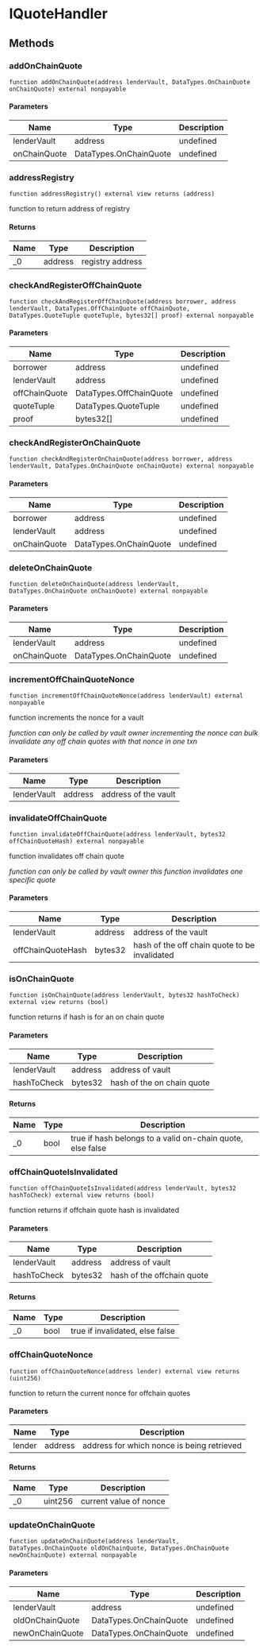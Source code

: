 # IQuoteHandler









## Methods

### addOnChainQuote

```solidity
function addOnChainQuote(address lenderVault, DataTypes.OnChainQuote onChainQuote) external nonpayable
```





#### Parameters

| Name | Type | Description |
|---|---|---|
| lenderVault | address | undefined |
| onChainQuote | DataTypes.OnChainQuote | undefined |

### addressRegistry

```solidity
function addressRegistry() external view returns (address)
```

function to return address of registry




#### Returns

| Name | Type | Description |
|---|---|---|
| _0 | address | registry address |

### checkAndRegisterOffChainQuote

```solidity
function checkAndRegisterOffChainQuote(address borrower, address lenderVault, DataTypes.OffChainQuote offChainQuote, DataTypes.QuoteTuple quoteTuple, bytes32[] proof) external nonpayable
```





#### Parameters

| Name | Type | Description |
|---|---|---|
| borrower | address | undefined |
| lenderVault | address | undefined |
| offChainQuote | DataTypes.OffChainQuote | undefined |
| quoteTuple | DataTypes.QuoteTuple | undefined |
| proof | bytes32[] | undefined |

### checkAndRegisterOnChainQuote

```solidity
function checkAndRegisterOnChainQuote(address borrower, address lenderVault, DataTypes.OnChainQuote onChainQuote) external nonpayable
```





#### Parameters

| Name | Type | Description |
|---|---|---|
| borrower | address | undefined |
| lenderVault | address | undefined |
| onChainQuote | DataTypes.OnChainQuote | undefined |

### deleteOnChainQuote

```solidity
function deleteOnChainQuote(address lenderVault, DataTypes.OnChainQuote onChainQuote) external nonpayable
```





#### Parameters

| Name | Type | Description |
|---|---|---|
| lenderVault | address | undefined |
| onChainQuote | DataTypes.OnChainQuote | undefined |

### incrementOffChainQuoteNonce

```solidity
function incrementOffChainQuoteNonce(address lenderVault) external nonpayable
```

function increments the nonce for a vault

*function can only be called by vault owner incrementing the nonce can bulk invalidate any off chain quotes with that nonce in one txn*

#### Parameters

| Name | Type | Description |
|---|---|---|
| lenderVault | address | address of the vault |

### invalidateOffChainQuote

```solidity
function invalidateOffChainQuote(address lenderVault, bytes32 offChainQuoteHash) external nonpayable
```

function invalidates off chain quote

*function can only be called by vault owner this function invalidates one specific quote*

#### Parameters

| Name | Type | Description |
|---|---|---|
| lenderVault | address | address of the vault |
| offChainQuoteHash | bytes32 | hash of the off chain quote to be invalidated |

### isOnChainQuote

```solidity
function isOnChainQuote(address lenderVault, bytes32 hashToCheck) external view returns (bool)
```

function returns if hash is for an on chain quote



#### Parameters

| Name | Type | Description |
|---|---|---|
| lenderVault | address | address of vault |
| hashToCheck | bytes32 | hash of the on chain quote |

#### Returns

| Name | Type | Description |
|---|---|---|
| _0 | bool | true if hash belongs to a valid on-chain quote, else false |

### offChainQuoteIsInvalidated

```solidity
function offChainQuoteIsInvalidated(address lenderVault, bytes32 hashToCheck) external view returns (bool)
```

function returns if offchain quote hash is invalidated



#### Parameters

| Name | Type | Description |
|---|---|---|
| lenderVault | address | address of vault |
| hashToCheck | bytes32 | hash of the offchain quote |

#### Returns

| Name | Type | Description |
|---|---|---|
| _0 | bool | true if invalidated, else false |

### offChainQuoteNonce

```solidity
function offChainQuoteNonce(address lender) external view returns (uint256)
```

function to return the current nonce for offchain quotes



#### Parameters

| Name | Type | Description |
|---|---|---|
| lender | address | address for which nonce is being retrieved |

#### Returns

| Name | Type | Description |
|---|---|---|
| _0 | uint256 | current value of nonce |

### updateOnChainQuote

```solidity
function updateOnChainQuote(address lenderVault, DataTypes.OnChainQuote oldOnChainQuote, DataTypes.OnChainQuote newOnChainQuote) external nonpayable
```





#### Parameters

| Name | Type | Description |
|---|---|---|
| lenderVault | address | undefined |
| oldOnChainQuote | DataTypes.OnChainQuote | undefined |
| newOnChainQuote | DataTypes.OnChainQuote | undefined |




